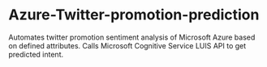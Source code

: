 # Azure-Twitter-promotion-prediction
Automates twitter promotion sentiment analysis of Microsoft Azure based on defined attributes. Calls Microsoft Cognitive Service LUIS API to get predicted intent. 

